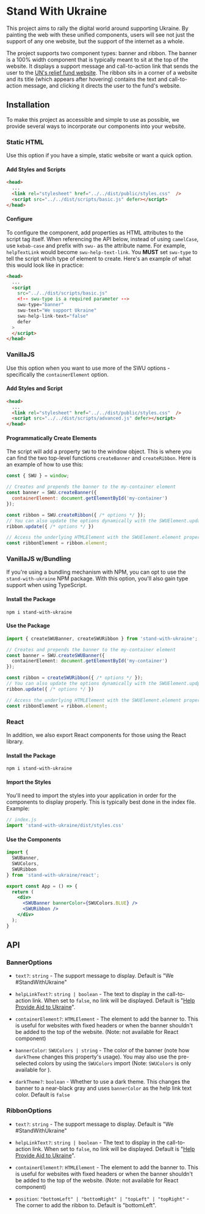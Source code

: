 
# Stand With Ukraine

This project aims to rally the digital world around supporting Ukraine. By painting the web with these unified components, users will see not just the support of any one website, but the support of the internet as a whole.

The project supports two component types: banner and ribbon. The banner is a 100% width component that is typically meant to sit at the top of the website. It displays a support message and call-to-action link that sends the user to the [UN's relief fund website](https://crisisrelief.un.org/t/ukraine). The ribbon sits in a corner of a website and its title (which appears after hovering) contains the text and call-to-action message, and clicking it directs the user to the fund's website.

## Installation
To make this project as accessible and simple to use as possible, we provide several ways to incorporate our components into your website.
### Static HTML
Use this option if you have a simple, static website or want a quick option.

#### Add Styles and Scripts
```html
<head>
  ...
  <link rel="stylesheet" href="../../dist/public/styles.css"  />
  <script src="../../dist/scripts/basic.js" defer></script>
</head>
```

#### Configure
To configure the component, add properties as HTML attributes to the script tag itself. When referencing the API below, instead of using `camelCase`, use `kebab-case` and prefix with `swu-` as the attribute name. For example, `helpTextLink` would become `swu-help-text-link`. You **MUST** set `swu-type` to tell the script which type of element to create. Here's an example of what this would look like in practice:
```html
<head>
  ...
  <script
	src="../../dist/scripts/basic.js"
	<!-- swu-type is a required parameter -->
	swu-type="banner"
	swu-text="We support Ukraine"
	swu-help-link-text="false"
	defer
  >
  </script>
</head>
```
### VanillaJS
Use this option when you want to use more of the SWU options - specifically the `containerElement` option.

#### Add Styles and Script
```html
<head>
  ...
  <link rel="stylesheet" href="../../dist/public/styles.css"  />
  <script src="../../dist/scripts/advanced.js" defer></script>
</head>
```

#### Programmatically Create Elements
The script will add a property `SWU` to the window object. This is where you can find the two top-level functions `createBanner` and `createRibbon`. Here is an example of how to use this:
```js
const { SWU } = window;

// Creates and prepends the banner to the my-container element
const banner = SWU.createBanner({ 
  containerElement: document.getElementById('my-container')
});

const ribbon = SWU.createRibbon({ /* options */ });
// You can also update the options dynamically with the SWUElement.update method.
ribbon.update({ /* options */ })

// Access the underlying HTMLElement with the SWUElement.element property.
const ribbonElement = ribbon.element;
```
### VanillaJS w/Bundling
If you're using a bundling mechanism with NPM, you can opt to use the `stand-with-ukraine` NPM package. With this option, you'll also gain type support when using TypeScript.

#### Install the Package
```
npm i stand-with-ukraine
```

#### Use the Package
```ts
import { createSWUBanner, createSWURibbon } from 'stand-with-ukraine';

// Creates and prepends the banner to the my-container element
const banner = SWU.createSWUBanner({ 
  containerElement: document.getElementById('my-container')
});

const ribbon = createSWURibbon({ /* options */ });
// You can also update the options dynamically with the SWUElement.updpate method.
ribbon.update({ /* options */ })

// Access the underlying HTMLElement with the SWUElement.element property.
const ribbonElement = ribbon.element;
```
### React
In addition, we also export React components for those using the React library.

#### Install the Package
```
npm i stand-with-ukraine
```

#### Import the Styles
You'll need to import the styles into your application in order for the components to display properly. This is typically best done in the index file. Example:
```js
// index.js
import 'stand-with-ukraine/dist/styles.css'
```
#### Use the Components
```jsx
import {
  SWUBanner,
  SWUColors,
  SWURibbon
} from 'stand-with-ukraine/react';

export const App = () => {
  return (
    <div>
      <SWUBanner bannerColor={SWUColors.BLUE} />
      <SWURibbon />
    </div>
  );
}
```
## API
### BannerOptions
-  `text?`: `string` - The support message to display. Default is "We #StandWithUkraine"

-  `helpLinkText?`: `string | boolean` - The text to display in the call-to-action link. When set to `false`, no link will be displayed. Default is "[Help Provide Aid to Ukraine](https://crisisrelief.un.org/t/ukraine)".

-  `containerElement?`: `HTMLElement` - The element to add the banner to. This is useful for websites with fixed headers or when the banner shouldn't be added to the top of the website. (Note: not available for React component)

- `bannerColor`: `SWUColors | string` - The color of the banner (note how `darkTheme` changes this property's usage). You may also use the pre-selected colors by using the `SWUColors` import (Note: `SWUColors` is only available for ).

- `darkTheme?`: `boolean` - Whether to use a dark theme. This changes the banner to a near-black gray and uses `bannerColor` as the help link text color. Default is `false`

### RibbonOptions
-  `text?`: `string` - The support message to display. Default is "We #StandWithUkraine"

-  `helpLinkText?`: `string | boolean` - The text to display in the call-to-action link. When set to `false`, no link will be displayed. Default is "[Help Provide Aid to Ukraine](https://crisisrelief.un.org/t/ukraine)".

-  `containerElement?`: `HTMLElement` - The element to add the banner to. This is useful for websites with fixed headers or when the banner shouldn't be added to the top of the website. (Note: not available for React component)

-  `position`: `"bottomLeft" | "bottomRight" | "topLeft" | "topRight"` - The corner to add the ribbon to. Default is "bottomLeft".